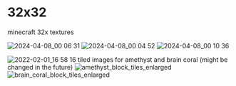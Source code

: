 # 32x32
minecraft 32x textures

![2024-04-08_00 06 31](https://github.com/sirus666/32x32/assets/97774491/6881f9a3-32c1-4752-9f5b-bc8f3d0eabb4)
![2024-04-08_00 04 52](https://github.com/sirus666/32x32/assets/97774491/02bfca24-8268-42bf-b061-0bd7bc04905f)
![2024-04-08_00 10 36](https://github.com/sirus666/32x32/assets/97774491/d07b4af7-3b44-4406-aeed-767c880b0e6c)


![2022-02-01_16 58 16](https://user-images.githubusercontent.com/97774491/151952532-9335e8c1-4e14-4166-b132-ad31a55009cf.png)
tiled images for amethyst and brain coral (might be changed in the future)
![amethyst_block_tiles_enlarged](https://user-images.githubusercontent.com/97774491/151940132-905d4415-dc8d-49e9-9506-362b7dfe8577.png)
![brain_coral_block_tiles_enlarged](https://user-images.githubusercontent.com/97774491/151940141-912e8505-28fd-48da-a374-0b26d4edaa07.png)
